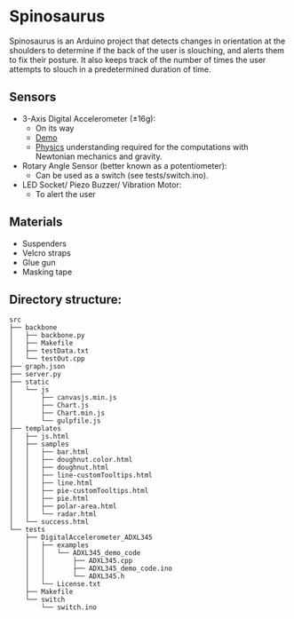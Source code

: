 # Spinosaurus
Spinosaurus is an Arduino project that detects changes in orientation at the shoulders to determine if the back of the user is slouching, and alerts them to fix their posture. It also keeps track of the number of times the user attempts to slouch in a predetermined duration of time.

## Sensors
* 3-Axis Digital Accelerometer (±16g):  
  * On its way
  * [Demo](https://github.com/Seeed-Studio/Accelerometer_ADXL345)
  * [Physics](http://www.seeedstudio.com/wiki/Grove_-_3-Axis_Digital_Accelerometer(%C2%B11.5g)#Reference) understanding required for the computations with Newtonian mechanics and gravity.
* Rotary Angle Sensor (better known as a potentiometer):
  * Can be used as a switch (see tests/switch.ino).
* LED Socket/ Piezo Buzzer/ Vibration Motor:
  * To alert the user

## Materials
- Suspenders
- Velcro straps
- Glue gun
- Masking tape

## Directory structure:

```
src
├── backbone
│   ├── backbone.py
│   ├── Makefile
│   ├── testData.txt
│   └── testOut.cpp
├── graph.json
├── server.py
├── static
│   └── js
│       ├── canvasjs.min.js
│       ├── Chart.js
│       ├── Chart.min.js
│       └── gulpfile.js
├── templates
│   ├── js.html
│   ├── samples
│   │   ├── bar.html
│   │   ├── doughnut.color.html
│   │   ├── doughnut.html
│   │   ├── line-customTooltips.html
│   │   ├── line.html
│   │   ├── pie-customTooltips.html
│   │   ├── pie.html
│   │   ├── polar-area.html
│   │   └── radar.html
│   └── success.html
└── tests
    ├── DigitalAccelerometer_ADXL345
    │   ├── examples
    │   │   └── ADXL345_demo_code
    │   │       ├── ADXL345.cpp
    │   │       ├── ADXL345_demo_code.ino
    │   │       └── ADXL345.h
    │   └── License.txt
    ├── Makefile
    └── switch
        └── switch.ino
```